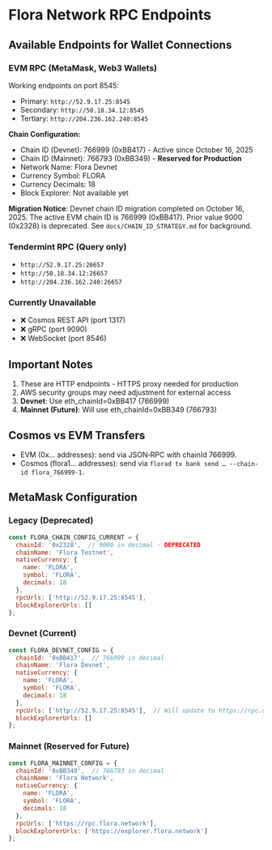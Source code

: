 # Flora Network RPC Endpoints

## Available Endpoints for Wallet Connections

### EVM RPC (MetaMask, Web3 Wallets)
Working endpoints on port 8545:
- Primary: `http://52.9.17.25:8545`
- Secondary: `http://50.18.34.12:8545`
- Tertiary: `http://204.236.162.240:8545`

**Chain Configuration:**
- Chain ID (Devnet): 766999 (0xBB417) - Active since October 16, 2025
- Chain ID (Mainnet): 766793 (0xBB349) - **Reserved for Production**
- Network Name: Flora Devnet
- Currency Symbol: FLORA
- Currency Decimals: 18
- Block Explorer: Not available yet

**Migration Notice**: Devnet chain ID migration completed on October 16, 2025. The active EVM chain ID is 766999 (0xBB417). Prior value 9000 (0x2328) is deprecated. See `docs/CHAIN_ID_STRATEGY.md` for background.

### Tendermint RPC (Query only)
- `http://52.9.17.25:26657`
- `http://50.18.34.12:26657`
- `http://204.236.162.240:26657`

### Currently Unavailable
- ❌ Cosmos REST API (port 1317)
- ❌ gRPC (port 9090)
- ❌ WebSocket (port 8546)

## Important Notes
1. These are HTTP endpoints - HTTPS proxy needed for production
2. AWS security groups may need adjustment for external access
3. **Devnet**: Use eth_chainId=0xBB417 (766999)
4. **Mainnet (Future)**: Will use eth_chainId=0xBB349 (766793)

## Cosmos vs EVM Transfers
- EVM (0x… addresses): send via JSON‑RPC with chainId 766999.
- Cosmos (flora1… addresses): send via `florad tx bank send … --chain-id flora_766999-1`.

## MetaMask Configuration

### Legacy (Deprecated)
```javascript
const FLORA_CHAIN_CONFIG_CURRENT = {
  chainId: '0x2328',  // 9000 in decimal - DEPRECATED
  chainName: 'Flora Testnet',
  nativeCurrency: {
    name: 'FLORA',
    symbol: 'FLORA',
    decimals: 18
  },
  rpcUrls: ['http://52.9.17.25:8545'],
  blockExplorerUrls: []
};
```

### Devnet (Current)
```javascript
const FLORA_DEVNET_CONFIG = {
  chainId: '0xBB417',  // 766999 in decimal
  chainName: 'Flora Devnet',
  nativeCurrency: {
    name: 'FLORA',
    symbol: 'FLORA',
    decimals: 18
  },
  rpcUrls: ['http://52.9.17.25:8545'],  // Will update to https://rpc.devnet.flora.network
  blockExplorerUrls: []
};
```

### Mainnet (Reserved for Future)
```javascript
const FLORA_MAINNET_CONFIG = {
  chainId: '0xBB349',  // 766793 in decimal
  chainName: 'Flora Network',
  nativeCurrency: {
    name: 'FLORA',
    symbol: 'FLORA',
    decimals: 18
  },
  rpcUrls: ['https://rpc.flora.network'],
  blockExplorerUrls: ['https://explorer.flora.network']
};
```
